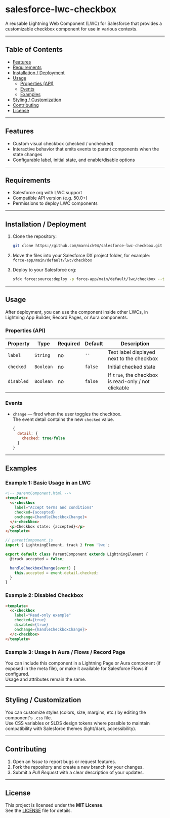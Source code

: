 # salesforce-lwc-checkbox

A reusable Lightning Web Component (LWC) for Salesforce that provides a customizable checkbox component for use in various contexts.

---

## Table of Contents

- [Features](#features)
- [Requirements](#requirements)
- [Installation / Deployment](#installation--deployment)
- [Usage](#usage)
  - [Properties (API)](#properties-api)
  - [Events](#events)
  - [Examples](#examples)
- [Styling / Customization](#styling--customization)
- [Contributing](#contributing)
- [License](#license)

---

## Features

- Custom visual checkbox (checked / unchecked)
- Interactive behavior that emits events to parent components when the state changes
- Configurable label, initial state, and enable/disable options

---

## Requirements

- Salesforce org with LWC support
- Compatible API version (e.g. 50.0+)
- Permissions to deploy LWC components

---

## Installation / Deployment

1. Clone the repository:

   ```bash
   git clone https://github.com/marnick94/salesforce-lwc-checkbox.git
   ```

2. Move the files into your Salesforce DX project folder, for example:
   `force-app/main/default/lwc/checkbox`

3. Deploy to your Salesforce org:

   ```bash
   sfdx force:source:deploy -p force-app/main/default/lwc/checkbox --targetusername <your_org_alias>
   ```

---

## Usage

After deployment, you can use the component inside other LWCs, in Lightning App Builder, Record Pages, or Aura components.

### Properties (API)

| Property   | Type      | Required | Default | Description                                       |
|------------|-----------|----------|---------|---------------------------------------------------|
| `label`    | `String`  | no       | `''`    | Text label displayed next to the checkbox         |
| `checked`  | `Boolean` | no       | `false` | Initial checked state                             |
| `disabled` | `Boolean` | no       | `false` | If `true`, the checkbox is read-only / not clickable |

### Events

- `change` — fired when the user toggles the checkbox.  
  The event detail contains the new `checked` value.

  ```js
  {
    detail: {
      checked: true/false
    }
  }
  ```

---

## Examples

### Example 1: Basic Usage in an LWC

```html
<!-- parentComponent.html -->
<template>
  <c-checkbox
    label="Accept terms and conditions"
    checked={accepted}
    onchange={handleCheckboxChange}>
  </c-checkbox>
  <p>Checkbox state: {accepted}</p>
</template>
```

```js
// parentComponent.js
import { LightningElement, track } from 'lwc';

export default class ParentComponent extends LightningElement {
  @track accepted = false;

  handleCheckboxChange(event) {
    this.accepted = event.detail.checked;
  }
}
```

### Example 2: Disabled Checkbox

```html
<template>
  <c-checkbox
    label="Read-only example"
    checked={true}
    disabled={true}
    onchange={handleCheckboxChange}>
  </c-checkbox>
</template>
```

### Example 3: Usage in Aura / Flows / Record Page

You can include this component in a Lightning Page or Aura component (if exposed in the meta file), or make it available for Salesforce Flows if configured.  
Usage and attributes remain the same.

---

## Styling / Customization

You can customize styles (colors, size, margins, etc.) by editing the component's `.css` file.  
Use CSS variables or SLDS design tokens where possible to maintain compatibility with Salesforce themes (light/dark, accessibility).

---

## Contributing

1. Open an *Issue* to report bugs or request features.  
2. Fork the repository and create a new branch for your changes.  
3. Submit a *Pull Request* with a clear description of your updates.

---

## License

This project is licensed under the **MIT License**.  
See the [LICENSE](LICENSE) file for details.
